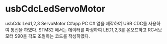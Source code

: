 # usbCdcLedServoMotor
usbCdc Led1,2,3 ServoMotor C#app
PC C# 앱을 제작하여 USB CDC를 사용하여 통신을 하였다.
STM32 에서는 데이터를 파싱하여 LED1,2,3를 온오프하고
RC서보모터 S90을 각도 조절하는 코드를 작성하였다.
